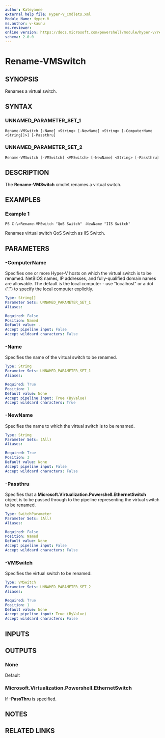 ```yaml
---
author: Kateyanne
external help file: Hyper-V_Cmdlets.xml
Module Name: Hyper-V
ms.author: v-kaunu
ms.reviewer: 
online version: https://docs.microsoft.com/powershell/module/hyper-v/rename-vmswitch?view=windowsserver2012-ps&wt.mc_id=ps-gethelp
schema: 2.0.0
---
```


# Rename-VMSwitch

## SYNOPSIS
Renames a virtual switch.

## SYNTAX

### UNNAMED_PARAMETER_SET_1
```
Rename-VMSwitch [-Name] <String> [-NewName] <String> [-ComputerName <String[]>] [-Passthru]
```

### UNNAMED_PARAMETER_SET_2
```
Rename-VMSwitch [-VMSwitch] <VMSwitch> [-NewName] <String> [-Passthru]
```

## DESCRIPTION
The **Rename-VMSwitch** cmdlet renames a virtual switch.

## EXAMPLES

### Example 1
```
PS C:\>Rename-VMSwitch "QoS Switch" -NewName "IIS Switch"
```

Renames virtual switch QoS Switch as IIS Switch.

## PARAMETERS

### -ComputerName
Specifies one or more Hyper-V hosts on which the virtual switch is to be renamed.
NetBIOS names, IP addresses, and fully-qualified domain names are allowable.
The default is the local computer - use "localhost" or a dot (".") to specify the local computer explicitly.

```yaml
Type: String[]
Parameter Sets: UNNAMED_PARAMETER_SET_1
Aliases: 

Required: False
Position: Named
Default value: .
Accept pipeline input: False
Accept wildcard characters: False
```

### -Name
Specifies the name of the virtual switch to be renamed.

```yaml
Type: String
Parameter Sets: UNNAMED_PARAMETER_SET_1
Aliases: 

Required: True
Position: 1
Default value: None
Accept pipeline input: True (ByValue)
Accept wildcard characters: True
```

### -NewName
Specifies the name to which the virtual switch is to be renamed.

```yaml
Type: String
Parameter Sets: (All)
Aliases: 

Required: True
Position: 3
Default value: None
Accept pipeline input: False
Accept wildcard characters: False
```

### -Passthru
Specifies that a **Microsoft.Virtualization.Powershell.EthernetSwitch** object is to be passed through to the pipeline representing the virtual switch to be renamed.

```yaml
Type: SwitchParameter
Parameter Sets: (All)
Aliases: 

Required: False
Position: Named
Default value: None
Accept pipeline input: False
Accept wildcard characters: False
```

### -VMSwitch
Specifies the virtual switch to be renamed.

```yaml
Type: VMSwitch
Parameter Sets: UNNAMED_PARAMETER_SET_2
Aliases: 

Required: True
Position: 1
Default value: None
Accept pipeline input: True (ByValue)
Accept wildcard characters: False
```

## INPUTS

## OUTPUTS

### None
Default

### Microsoft.Virtualization.Powershell.EthernetSwitch
If **-PassThru** is specified.

## NOTES

## RELATED LINKS



